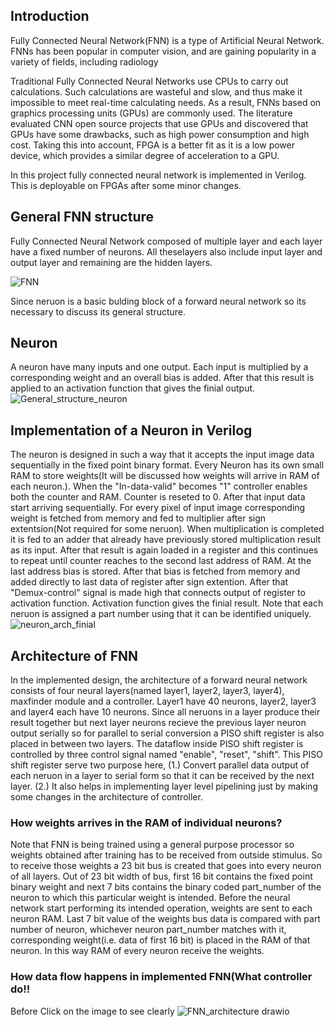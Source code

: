 ## $\textbf{Introduction}$
Fully Connected Neural Network(FNN) is a type of Artificial Neural Network. FNNs has been popular in computer vision, and are gaining popularity in a variety of fields, including radiology

Traditional Fully Connected Neural Networks use CPUs to carry out calculations. Such calculations are wasteful and slow, and thus make it impossible to meet real-time calculating needs. As a result, FNNs based on graphics processing units (GPUs) are commonly used. The literature evaluated CNN open source projects that use GPUs and discovered that GPUs have some drawbacks, such as high power consumption and high cost. Taking this into account, FPGA is a better fit as it is a low power device, which provides a similar degree of acceleration to a GPU.

In this project fully connected neural network is implemented in Verilog. This is deployable on FPGAs after some minor changes.

## $\textbf{General FNN structure}$
Fully Connected Neural Network composed of multiple layer and each layer have a fixed number of neurons. All theselayers also include input layer and output layer and remaining are the hidden layers.

![FNN](https://user-images.githubusercontent.com/91585086/183276654-58cde0ca-0cef-4131-903d-e5f574b42baa.png)
   
Since neruon is a basic bulding block of a forward neural network so its necessary to discuss its general structure.

## $\textbf{Neuron}$
A neuron have many inputs and one output. Each input is multiplied by a corresponding weight and an overall bias is added. After that this result is applied to an activation function that gives the finial output.
![General_structure_neuron](https://user-images.githubusercontent.com/91585086/183300664-178cc740-6eb4-44ac-9140-2a4b7d264574.png)

## $\textbf{Implementation of a Neuron in Verilog}$
The neuron is designed in such a way that it accepts the input image data sequentially in the fixed point binary format. Every Neuron has its own small RAM to store weights(It will be discussed how weights will arrive in RAM of each neuron.). When the "In-data-valid" becomes "1" controller enables both the counter and RAM. Counter is reseted to 0. After that input data start arriving sequentially. For every pixel of input image corresponding weight is fetched from memory and fed to multiplier after sign extentsion(Not required for some neruon). When multiplication is completed it is fed to an adder that already have previously stored multiplication result as its input. After that result is again loaded in a register and this continues to repeat until counter reaches to the second last address of RAM. At the last address bias is stored. After that bias is fetched from memory and added directly to last data of register after sign extention. After that "Demux-control" signal is made high that connects output of register to activation function. Activation function gives the finial result. 
Note that each neruon is assigned a part number using that it can be identified uniquely.
![neuron_arch_finial](https://user-images.githubusercontent.com/91585086/185057835-dd9982d7-2b5f-4022-9ea8-cdf666c66fcf.png)

## $\text{Architecture of FNN}$
In the implemented design, the architecture of a forward neural network consists of four neural layers(named layer1, layer2, layer3, layer4), maxfinder module and a controller. Layer1 have 40 neurons, layer2, layer3 and layer4 each have 10 neurons. Since all neruons in a layer produce their result together but next layer neurons recieve the previous layer neuron output serially so for parallel to serial conversion a PISO shift register is also placed in between two layers. The dataflow inside PISO shift register is controlled by three control signal named "enable", "reset", "shift".
This PISO shift register serve two purpose here, (1.) Convert parallel data output of each neruon in a layer to serial form so that it can be received by the next layer. (2.) It also helps in implementing layer level pipelining just by making some changes in the architecture of controller.

### $\text{How weights arrives in the RAM of individual neurons?}$
Note that FNN is being trained using a general purpose processor so weights obtained after training has to be received from outside stimulus. So to receive those weights a 23 bit bus is created that goes into every neuron of all layers. Out of 23 bit width of bus, first 16 bit contains the fixed point binary weight and next 7 bits contains the binary coded part_number of the neuron to which this particular weight is intended. Before the neural network start performing its intended operation, weights are sent to each neuron RAM. Last 7 bit value of the weights bus data is compared with part number of neuron, whichever neuron part_number matches with it, corresponding weight(i.e. data of first 16 bit) is placed in the RAM of that neuron. In this way RAM of every neuron receive the weights.


### $\text{How data flow happens in implemented FNN(What controller do!!}$
Before 
$\text{Click on the image to see clearly}$
![FNN_architecture drawio](https://user-images.githubusercontent.com/91585086/183919382-66d06d39-17b9-421f-a605-636b71f88775.png)




